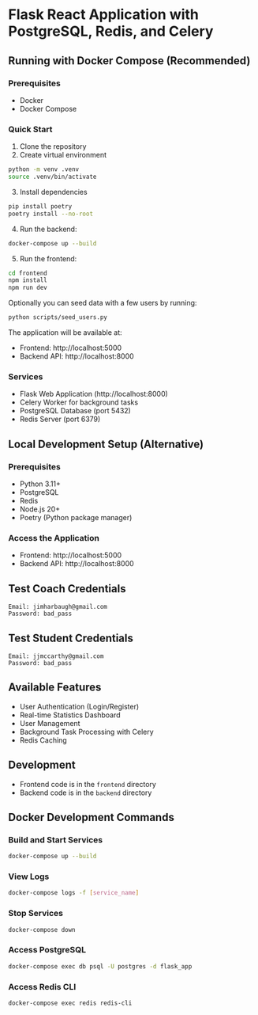 # Flask React Application with PostgreSQL, Redis, and Celery

## Running with Docker Compose (Recommended)

### Prerequisites
- Docker
- Docker Compose

### Quick Start

1. Clone the repository
2. Create virtual environment
```bash
python -m venv .venv
source .venv/bin/activate
```
3. Install dependencies
```bash
pip install poetry
poetry install --no-root
```
4. Run the backend:
```bash
docker-compose up --build
```
5. Run the frontend:
```bash
cd frontend
npm install
npm run dev
```

Optionally you can seed data with a few users by running:
```bash
python scripts/seed_users.py
```

The application will be available at:
- Frontend: http://localhost:5000
- Backend API: http://localhost:8000

### Services
- Flask Web Application (http://localhost:8000)
- Celery Worker for background tasks
- PostgreSQL Database (port 5432)
- Redis Server (port 6379)

## Local Development Setup (Alternative)

### Prerequisites
- Python 3.11+
- PostgreSQL
- Redis
- Node.js 20+
- Poetry (Python package manager)


### Access the Application
- Frontend: http://localhost:5000
- Backend API: http://localhost:8000

## Test Coach Credentials
```
Email: jimharbaugh@gmail.com
Password: bad_pass
```

## Test Student Credentials
```
Email: jjmccarthy@gmail.com
Password: bad_pass
```

## Available Features
- User Authentication (Login/Register)
- Real-time Statistics Dashboard
- User Management
- Background Task Processing with Celery
- Redis Caching

## Development
- Frontend code is in the `frontend` directory
- Backend code is in the `backend` directory

## Docker Development Commands

### Build and Start Services
```bash
docker-compose up --build
```

### View Logs
```bash
docker-compose logs -f [service_name]
```

### Stop Services
```bash
docker-compose down
```

### Access PostgreSQL
```bash
docker-compose exec db psql -U postgres -d flask_app
```

### Access Redis CLI
```bash
docker-compose exec redis redis-cli
```
